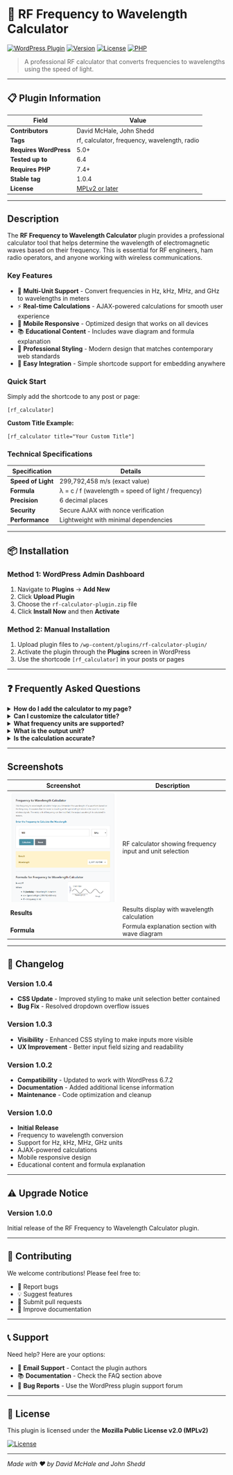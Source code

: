 # 📡 RF Frequency to Wavelength Calculator

[![WordPress Plugin](https://img.shields.io/badge/WordPress-Plugin-blue.svg)](https://wordpress.org)
[![Version](https://img.shields.io/badge/version-1.0.4-green.svg)](https://github.com/yourrepo/rf-calculator)
[![License](https://img.shields.io/badge/license-MPLv2-orange.svg)](https://www.mozilla.org/en-US/MPL/2.0/)
[![PHP](https://img.shields.io/badge/PHP-7.4%2B-purple.svg)](https://php.net)

> A professional RF calculator that converts frequencies to wavelengths using the speed of light.

---

## 📋 Plugin Information

| **Field** | **Value** |
|-----------|-----------|
| **Contributors** | David McHale, John Shedd |
| **Tags** | rf, calculator, frequency, wavelength, radio |
| **Requires WordPress** | 5.0+ |
| **Tested up to** | 6.4 |
| **Requires PHP** | 7.4+ |
| **Stable tag** | 1.0.4 |
| **License** | [MPLv2 or later](https://www.mozilla.org/en-US/MPL/2.0/) |

---

## Description

The **RF Frequency to Wavelength Calculator** plugin provides a professional calculator tool that helps determine the wavelength of electromagnetic waves based on their frequency. This is essential for RF engineers, ham radio operators, and anyone working with wireless communications.

### Key Features

- 🔢 **Multi-Unit Support** - Convert frequencies in Hz, kHz, MHz, and GHz to wavelengths in meters
- ⚡ **Real-time Calculations** - AJAX-powered calculations for smooth user experience
- 📱 **Mobile Responsive** - Optimized design that works on all devices
- 📚 **Educational Content** - Includes wave diagram and formula explanation
- 🎨 **Professional Styling** - Modern design that matches contemporary web standards
- 🔗 **Easy Integration** - Simple shortcode support for embedding anywhere

### Quick Start

Simply add the shortcode to any post or page:

```shortcode
[rf_calculator]
```

**Custom Title Example:**
```shortcode
[rf_calculator title="Your Custom Title"]
```

### Technical Specifications

| **Specification** | **Details** |
|-------------------|-------------|
| **Speed of Light** | 299,792,458 m/s (exact value) |
| **Formula** | λ = c / f (wavelength = speed of light / frequency) |
| **Precision** | 6 decimal places |
| **Security** | Secure AJAX with nonce verification |
| **Performance** | Lightweight with minimal dependencies |

---

## 📦 Installation

### Method 1: WordPress Admin Dashboard
1. Navigate to **Plugins** → **Add New**
2. Click **Upload Plugin**
3. Choose the `rf-calculator-plugin.zip` file
4. Click **Install Now** and then **Activate**

### Method 2: Manual Installation
1. Upload plugin files to `/wp-content/plugins/rf-calculator-plugin/`
2. Activate the plugin through the **Plugins** screen in WordPress
3. Use the shortcode `[rf_calculator]` in your posts or pages

---

## ❓ Frequently Asked Questions

<details>
<summary><strong>How do I add the calculator to my page?</strong></summary>

Simply add the shortcode `[rf_calculator]` to any post or page where you want the calculator to appear.
</details>

<details>
<summary><strong>Can I customize the calculator title?</strong></summary>

Yes! Use `[rf_calculator title="Your Custom Title"]` to set a custom title.
</details>

<details>
<summary><strong>What frequency units are supported?</strong></summary>

The calculator supports Hz, kHz, MHz, and GHz input units.
</details>

<details>
<summary><strong>What is the output unit?</strong></summary>

Wavelength is always calculated and displayed in meters.
</details>

<details>
<summary><strong>Is the calculation accurate?</strong></summary>

Yes, the calculator uses the exact speed of light value (299,792,458 m/s) as defined by international standards.
</details>

---

## Screenshots

| Screenshot | Description |
|------------|-------------|
| <img src="screenshot.png" alt="RF Calculator Interface" width="400"> | RF calculator showing frequency input and unit selection |
| **Results** | Results display with wavelength calculation |
| **Formula** | Formula explanation section with wave diagram |

---

## 📝 Changelog

### Version 1.0.4
- **CSS Update** - Improved styling to make unit selection better contained
- **Bug Fix** - Resolved dropdown overflow issues

### Version 1.0.3
- **Visibility** - Enhanced CSS styling to make inputs more visible
- **UX Improvement** - Better input field sizing and readability

### Version 1.0.2
- **Compatibility** - Updated to work with WordPress 6.7.2
- **Documentation** - Added additional license information
- **Maintenance** - Code optimization and cleanup

### Version 1.0.0
- **Initial Release**
- Frequency to wavelength conversion
- Support for Hz, kHz, MHz, GHz units
- AJAX-powered calculations
- Mobile responsive design
- Educational content and formula explanation

---

## ⚠️ Upgrade Notice

### Version 1.0.0
Initial release of the RF Frequency to Wavelength Calculator plugin.

---

## 🤝 Contributing

We welcome contributions! Please feel free to:

- 🐛 Report bugs
- 💡 Suggest features
- 🔧 Submit pull requests
- 📖 Improve documentation

---

## 📞 Support

Need help? Here are your options:

- 📧 **Email Support** - Contact the plugin authors
- 📚 **Documentation** - Check the FAQ section above
- 🐛 **Bug Reports** - Use the WordPress plugin support forum

---

## 📜 License

This plugin is licensed under the **Mozilla Public License v2.0 (MPLv2)**

[![License](https://img.shields.io/badge/license-MPLv2-orange.svg)](https://www.mozilla.org/en-US/MPL/2.0/)

---

*Made with ❤️ by David McHale and John Shedd*